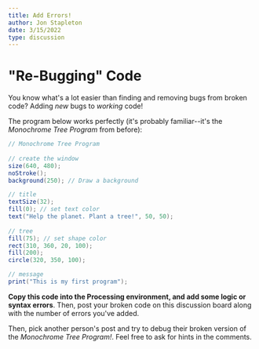 ```yaml
---
title: Add Errors!
author: Jon Stapleton
date: 3/15/2022
type: discussion
---
```


# "Re-Bugging" Code

You know what's a lot easier than finding and removing bugs from broken code? Adding *new* bugs to *working* code!

The program below works perfectly (it's probably familiar--it's the *Monochrome Tree Program* from before):

```java
// Monochrome Tree Program
      
// create the window
size(640, 480);
noStroke();
background(250); // Draw a background 

// title
textSize(32);
fill(0); // set text color
text("Help the planet. Plant a tree!", 50, 50);
  
// tree
fill(75); // set shape color  
rect(310, 360, 20, 100);   
fill(200); 
circle(320, 350, 100);

// message
print("This is my first program");
```

**Copy this code into the Processing environment, and add some logic or syntax errors**. Then, post your broken code on this discussion board along with the number of errors you've added.

Then, pick another person's post and try to debug their broken version of the *Monochrome Tree Program!*. Feel free to ask for hints in the comments.
